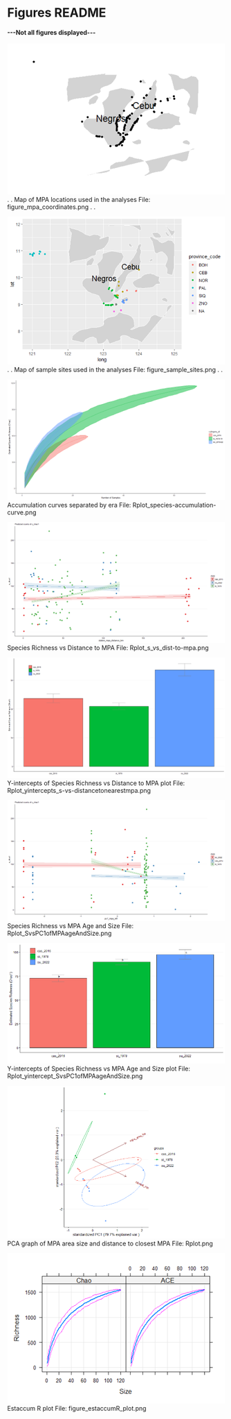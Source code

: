 # Figures README #
#### ---Not all figures displayed--- ####

![](figure_mpa_coordinates.png)
.
.
Map of MPA locations used in the analyses
File: figure_mpa_coordinates.png
.
.

![](figure_sample_sites.png)
.
.
Map of sample sites used in the analyses
File: figure_sample_sites.png
.
.


![](Rplot_species-accumulation-curve.png)
Accumulation curves separated by era
File: Rplot_species-accumulation-curve.png


![](Rplot_s_vs_dist-to-mpa.png)
Species Richness vs Distance to MPA
File: Rplot_s_vs_dist-to-mpa.png


![](Rplot_yintercepts_s-vs-distancetonearestmpa.png)
Y-intercepts of Species Richness vs Distance to MPA plot
File: Rplot_yintercepts_s-vs-distancetonearestmpa.png


![](Rplot_SvsPC1ofMPAageAndSize.png)
Species Richness vs MPA Age and Size
File: Rplot_SvsPC1ofMPAageAndSize.png


![](Rplot_yintercept_SvsPC1ofMPAageAndSize.png)
Y-intercepts of Species Richness vs MPA Age and Size plot
File: Rplot_yintercept_SvsPC1ofMPAageAndSize.png


![](Rplot.png)
PCA graph of MPA area size and distance to closest MPA
File: Rplot.png


![](figure_estaccumR_plot.png)
Estaccum R plot
File: figure_estaccumR_plot.png
